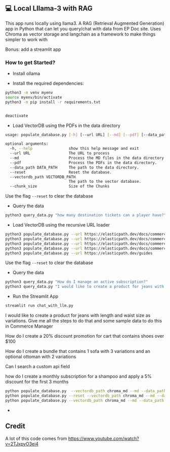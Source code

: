 ## 💻 Local Lllama-3 with RAG
This app runs locally using llama3. 
A RAG (Retrieval Augmented Generation) app in Python that can let you query/chat with data from EP Doc site. 
Uses Chroma as vector storage and langchain as a framework to make things simpler to work with 

Bonus: add a streamlit app


### How to get Started?

* Install ollama


* Install the required dependencies:
```bash
python3 -m venv myenv
source myenv/bin/activate
python3 -m pip install -r requirements.txt   


deactivate
```

* Load VectorDB using the PDFs in the data directory
```bash
usage: populate_database.py [-h] [--url URL] [--md] [--pdf] [--data_path DATA_PATH] [--reset] [--vectordb_path VECTORDB_PATH]

optional arguments:
  -h, --help                show this help message and exit
  --url URL                 The URL to process
  --md                      Process the MD files in the data directory.
  --pdf                     Process the PDFs in the data directory.
  --data_path DATA_PATH     The path to the data directory.
  --reset                   Reset the database.
  --vectordb_path VECTORDB_PATH
                            The path to the vector database.
  --chunk_size              Size of the Chunks
```
Use the flag ```--reset``` to clear the database

* Query the data
```bash
python3 query_data.py "how many destination tickets can a player have?" 
```

* Load VectorDB using the recursive URL loader 
```bash
python3 populate_database.py --url https://elasticpath.dev/docs/commerce-manager/product-experience-manager/Products/overview   
python3 populate_database.py --url https://elasticpath.dev/docs/commerce-manager/commerce-extension/commerce-extension-in-cm 
python3 populate_database.py --url https://elasticpath.dev/docs/commerce-manager/promotions-builder 
python3 populate_database.py --url https://elasticpath.dev/docs/commerce-manager/organizations/home-page
python3 populate_database.py --url https://elasticpath.dev/guides
```
Use the flag ```--reset``` to clear the database

* Query the data
```bash
python3 query_data.py "How do I manage an active subscription?" 
python3 query_data.py "I would like to create a product for jeans with legth and waist size. Give me all the steps to do that and some sample data"  
```

* Run the Streamlit App
```bash
streamlit run chat_with_llm.py 
```

I would like to create a product for jeans with length and waist size as variations. 
Give me all the steps to do that and some sample data to do this  in Commerce Manager

How do I create a 20% discount promotion for cart that contains shoes over $100

How do I create a bundle that contains 1 sofa with 3 variations and an optional ottoman with 2 variations

Can I search a custom api field

how do I create a monthly subscription for a shampoo and apply a 5% discount for the first 3 months

```bash
python populate_database.py  --vectordb_path chroma_md --md --data_path ./data_md/docs/commerce-manager --chunk_size 2000
python populate_database.py --reset --vectordb_path chroma_md --md --data_path ./data_md/docs/commerce-manager --chunk_size 2000 
python populate_database.py --vectordb_path chroma_md --md --data_path ./data_md/guides --chunk_size 2000 
```
- 

## Credit
A lot of this code comes from https://www.youtube.com/watch?v=2TJxpyO3ei4 

